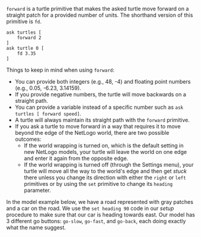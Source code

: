 `forward` is a turtle primitive that makes the asked turtle move forward on a straight patch for a provided number of units. The shorthand version of this primitive is `fd`. 



```
ask turtles [
	forward 2
]
ask turtle 0 [
	fd 3.35
]
```





Things to keep in mind when using `forward`: 

* You can provide both integers (e.g., 48, -4) and floating point numbers (e.g., 0.05, -6.23, 3.14159).
* If you provide negative numbers, the turtle will move backwards on a straight path.
* You can provide a variable instead of a specific number such as `ask turtles [ forward speed]`.
* A turtle will always maintain its straight path with the `forward` primitive. 
* If you ask a turtle to move forward in a way that requires it to move beyond the edge of the NetLogo world, there are two possible outcomes:
  * If the world wrapping is turned on, which is the default setting in new NetLogo models, your turtle will leave the world on one edge and enter it again from the opposite edge.
  * If the world wrapping is turned off (through the Settings menu), your turtle will move all the way to the world's edge and then get *stuck* there unless you change its direction with either the `right` or `left` primitives or by using the `set` primitive to change its `heading` parameter.  



In the model example below, we have a road represented with gray patches and a car on the road. We use the `set heading 90` code in our *setup* procedure to make sure that our car is heading towards east. Our model has 3 different go buttons: `go-slow`, `go-fast`, and `go-back`, each doing exactly what the name suggest. 

